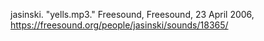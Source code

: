 jasinski. "yells.mp3." Freesound, Freesound, 23 April 2006, https://freesound.org/people/jasinski/sounds/18365/
